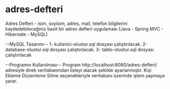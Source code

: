 # adres-defteri
Adres Defteri - isim, soyisim, adres, mail, telefon bilgilerini kaydedebileceğiniz basit bir adres defteri uygulaması 
(Java - Spring MVC - Hibernate - MySQL)


--MySQL Tasarımı--
1- kullanici-olustur.sql dosyası çalıştırılacak.
2- database-olustur.sql dosyası çalıştırılacak.
3- tablo-olustur.sql dosyası çalıştırılacak

--Programın Kullanılması--
Program http://localhost:8080/adres-defteri/ adresiyle direk veritabanından listeyi alacak şekilde ayarlanmıştır.
Kişi Ekleme
Düzenleme
Silme seçenekleriyle veritabanı üzerinde işlem yapmaya yarar.
